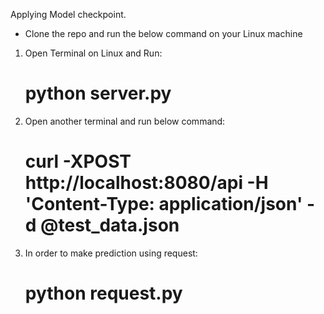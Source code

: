Applying Model checkpoint. 

* Clone the repo and run the below command on your Linux machine 

1. Open Terminal on Linux and Run:
   # python server.py

2. Open another terminal and run below command:
   # curl -XPOST http://localhost:8080/api -H 'Content-Type: application/json' -d @test_data.json

3. In order to make prediction using request:
   # python request.py